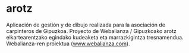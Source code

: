 # arotz
Aplicación de gestión y de dibujo realizada para la asociación de carpinteros de Gipuzkoa. Proyecto de Webalianza / Gipuzkoako arotz elkartearentzako egindako kudeaketa eta marrazkigintza tresnamendua. Webalianza-ren proiektua (www.webalianza.com).
